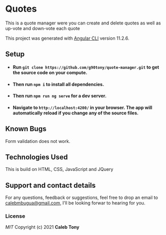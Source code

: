# Quotes

This is a quote manager were you can create and delete quotes as well as up-vote and down-vote each quote

This project was generated with [Angular CLI](https://github.com/angular/angular-cli) version 11.2.6.

## Setup

- #### Run `git clone https://github.com/g90tony/quote-manager.git` to get the source code on your compute.
- #### Then run `npm i` to install all dependencies.
- #### Then run `npm run ng serve` for a dev server.
- #### Navigate to `http://localhost:4200/` in your browser. The app will automatically reload if you change any of the source files.

## Known Bugs

Form validation does not work.

## Technologies Used

This is build on HTML, CSS, JavaScript and JQuery

## Support and contact details

For any questions, feedback or suggestions, feel free to drop an email to calebmbugua@gmail.com, I'll be looking forwar to hearing for you.

### License

_MIT_
Copyright (c) 2021 **Caleb Tony**
